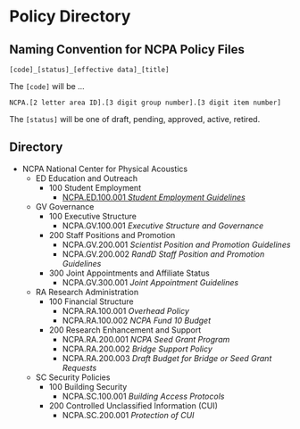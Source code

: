 # Policy Directory

## Naming Convention for NCPA Policy Files

`[code]_[status]_[effective data]_[title]`

The `[code]` will be ...

 `NCPA.[2 letter area ID].[3 digit group number].[3 digit item number]`

 The `[status]` will be one of draft, pending, approved, active, retired. 

## Directory

- NCPA National Center for Physical Acoustics
  - ED Education and Outreach
    - 100 Student Employment
      - [NCPA.ED.100.001 *Student Employment Guidelines*](ncpa:ed:100:001)
  - GV Governance
    - 100 Executive Structure
      - NCPA.GV.100.001 *Executive Structure and Governance*
    - 200 Staff Positions and Promotion
      - NCPA.GV.200.001 *Scientist Position and Promotion Guidelines*
      - NCPA.GV.200.002 *RandD Staff Position and Promotion Guidelines*
    - 300 Joint Appointments and Affiliate Status
      - NCPA.GV.300.001 *Joint Appointment Guidelines*
  - RA Research Administration
    - 100 Financial Structure
      - NCPA.RA.100.001 *Overhead Policy*
      - NCPA.RA.100.002 *NCPA Fund 10 Budget*
    - 200 Research Enhancement and Support
      - NCPA.RA.200.001 *NCPA Seed Grant Program*
      - NCPA.RA.200.002 *Bridge Support Policy*
      - NCPA.RA.200.003 *Draft Budget for Bridge or Seed Grant Requests*
  - SC Security Policies
    - 100 Building Security
      - NCPA.SC.100.001 *Building Access Protocols*
    - 200 Controlled Unclassified Information (CUI)
      - NCPA.SC.200.001 *Protection of CUI*

<!-- ## Things That Need Work Next

- [ ] **NCPA.ED.100.001 needs immediate revision based on current pay structure and "temp employment" policies within HR.**
- [ ] Create NCPA.GV.300.002  *Affiliate Status Definition and Expectations*
  - My idea is that ... "affiliation" does not assume allocation of physical space within the building nor does it expect a share of indirect costs generated except in the case of funding support for NCPA scientist or staff through a re-grant process.
- [ ] Note in NCPA.GV.300.001 that "Joint Appointment" implies affiliate status but affiliate status does not imply a joint appointment.
- [ ] Currently we lack any written policy on
  - space allocation
  - executive committee membership/rotation
  - advisory board membership/rotation/duties -->